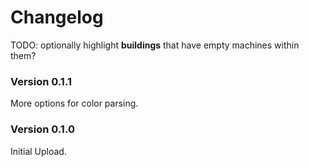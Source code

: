 ﻿Changelog
===========

TODO: optionally highlight **buildings** that have empty machines within them?

### Version 0.1.1

More options for color parsing.

### Version 0.1.0

Initial Upload.